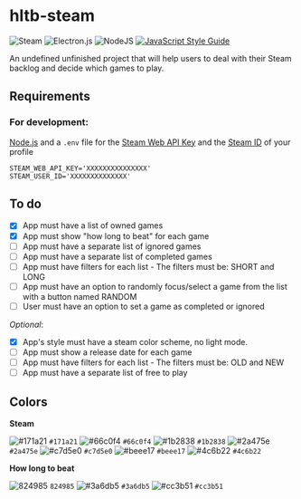 # hltb-steam

![Steam](https://img.shields.io/badge/steam-%23000000.svg?style=flat&logo=steam&logoColor=white)
![Electron.js](https://img.shields.io/badge/electron-191970?style=flat&logo=Electron&logoColor=white)
![NodeJS](https://img.shields.io/badge/node.js-6DA55F?style=flat&logo=node.js&logoColor=white)
[![JavaScript Style Guide](https://img.shields.io/badge/code_style-standard-brightgreen.svg)](https://standardjs.com)

An undefined unfinished project that will help users to deal with their Steam backlog and decide which games to play.

## Requirements

### For development:

[Node.js](https://nodejs.org/en) and a `.env` file for the [Steam Web API Key](https://steamcommunity.com/dev) and the [Steam ID](https://steamdb.info/calculator/) of your profile

```env
STEAM_WEB_API_KEY='XXXXXXXXXXXXXXX'
STEAM_USER_ID='XXXXXXXXXXXXXX'
```

## To do

- [X] App must have a list of owned games
- [X] App must show "how long to beat" for each game
- [ ] App must have a separate list of ignored games
- [ ] App must have a separate list of completed games
- [ ] App must have filters for each list - The filters must be: SHORT and LONG
- [ ] App must have an option to randomly focus/select a game from the list with a button named RANDOM
- [ ] User must have an option to set a game as completed or ignored

*Optional*:

- [x] App's style must have a steam color scheme, no light mode.
- [ ] App must show a release date for each game
- [ ] App must have filters for each list - The filters must be: OLD and NEW
- [ ] App must have a separate list of free to play

## Colors

**Steam**

![#171a21](https://via.placeholder.com/15/171a21/000000?text=+) `#171a21`
![#66c0f4](https://via.placeholder.com/15/66c0f4/000000?text=+) `#66c0f4`
![#1b2838](https://via.placeholder.com/15/1b2838/000000?text=+) `#1b2838`
![#2a475e](https://via.placeholder.com/15/2a475e/000000?text=+) `#2a475e`
![#c7d5e0](https://via.placeholder.com/15/c7d5e0/000000?text=+) `#c7d5e0`
![#beee17](https://via.placeholder.com/15/beee17/000000?text=+) `#beee17`
![#4c6b22](https://via.placeholder.com/15/4c6b22/000000?text=+) `#4c6b22`

**How long to beat**

![824985](https://via.placeholder.com/15/824985/000000?text=+) `824985`
![#3a6db5](https://via.placeholder.com/15/3a6db5/000000?text=+) `#3a6db5`
![#cc3b51](https://via.placeholder.com/15/cc3b51/000000?text=+) `#cc3b51`
